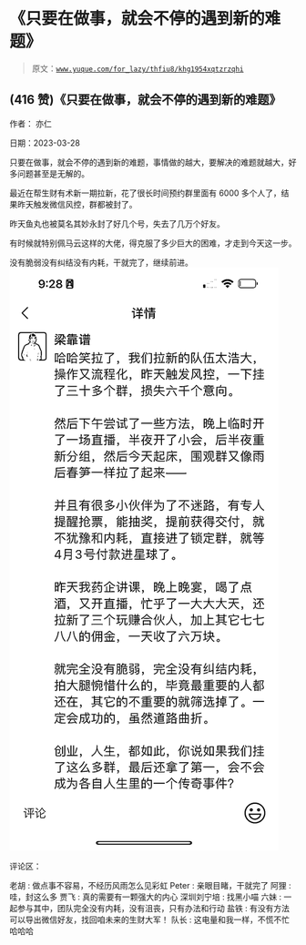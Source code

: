 # 《只要在做事，就会不停的遇到新的难题》

> 原文：[`www.yuque.com/for_lazy/thfiu8/khg1954xqtzrzqhi`](https://www.yuque.com/for_lazy/thfiu8/khg1954xqtzrzqhi)



## (416 赞)《只要在做事，就会不停的遇到新的难题》 

作者： 亦仁 

日期：2023-03-28 

只要在做事，就会不停的遇到新的难题，事情做的越大，要解决的难题就越大，好多问题甚至是无解的。 

最近在帮生财有术新一期拉新，花了很长时间预约群里面有 6000 多个人了，结果昨天触发微信风控，群都被封了。 

昨天鱼丸也被莫名其妙永封了好几个号，失去了几万个好友。 

有时候就特别佩马云这样的大佬，得克服了多少巨大的困难，才走到今天这一步。 

没有脆弱没有纠结没有内耗，干就完了，继续前进。![](img/d3afd951bee66cd0fbe10736450b1ed6.png)  

评论区： 

老胡 : 做点事不容易，不经历风雨怎么见彩虹 Peter : 亲眼目睹，干就完了 阿狸 : 哇，封这么多 贾飞 : 真的需要有一颗强大的内心 深圳刘宁培 : 找黑小喵 六妹 : 一起参与其中，团队完全没有内耗，没有沮丧，只有办法和行动 盐铁 : 有没有方法可以导出微信好友，找回咱未来的生财大军！ 队长 : 这电量和我一样，不慌不忙哈哈哈